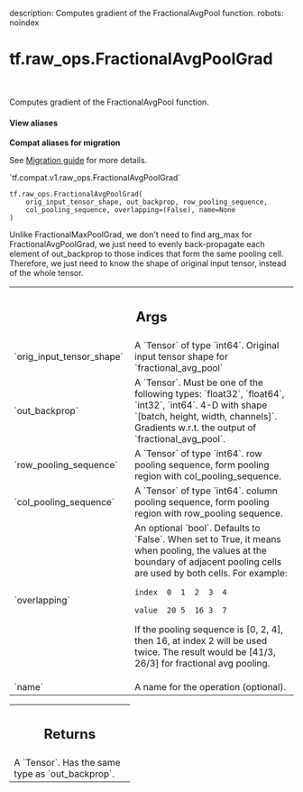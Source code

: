 description: Computes gradient of the FractionalAvgPool function.
robots: noindex

# tf.raw_ops.FractionalAvgPoolGrad

<!-- Insert buttons and diff -->

<table class="tfo-notebook-buttons tfo-api nocontent" align="left">

</table>



Computes gradient of the FractionalAvgPool function.

<section class="expandable">
  <h4 class="showalways">View aliases</h4>
  <p>
<b>Compat aliases for migration</b>
<p>See
<a href="https://www.tensorflow.org/guide/migrate">Migration guide</a> for
more details.</p>
<p>`tf.compat.v1.raw_ops.FractionalAvgPoolGrad`</p>
</p>
</section>

<pre class="devsite-click-to-copy prettyprint lang-py tfo-signature-link">
<code>tf.raw_ops.FractionalAvgPoolGrad(
    orig_input_tensor_shape, out_backprop, row_pooling_sequence,
    col_pooling_sequence, overlapping=(False), name=None
)
</code></pre>



<!-- Placeholder for "Used in" -->

Unlike FractionalMaxPoolGrad, we don't need to find arg_max for
FractionalAvgPoolGrad, we just need to evenly back-propagate each element of
out_backprop to those indices that form the same pooling cell. Therefore, we
just need to know the shape of original input tensor, instead of the whole
tensor.

<!-- Tabular view -->
 <table class="responsive fixed orange">
<colgroup><col width="214px"><col></colgroup>
<tr><th colspan="2"><h2 class="add-link">Args</h2></th></tr>

<tr>
<td>
`orig_input_tensor_shape`
</td>
<td>
A `Tensor` of type `int64`.
Original input tensor shape for `fractional_avg_pool`
</td>
</tr><tr>
<td>
`out_backprop`
</td>
<td>
A `Tensor`. Must be one of the following types: `float32`, `float64`, `int32`, `int64`.
4-D with shape `[batch, height, width, channels]`.  Gradients
w.r.t. the output of `fractional_avg_pool`.
</td>
</tr><tr>
<td>
`row_pooling_sequence`
</td>
<td>
A `Tensor` of type `int64`.
row pooling sequence, form pooling region with
col_pooling_sequence.
</td>
</tr><tr>
<td>
`col_pooling_sequence`
</td>
<td>
A `Tensor` of type `int64`.
column pooling sequence, form pooling region with
row_pooling sequence.
</td>
</tr><tr>
<td>
`overlapping`
</td>
<td>
An optional `bool`. Defaults to `False`.
When set to True, it means when pooling, the values at the boundary
of adjacent pooling cells are used by both cells. For example:

`index  0  1  2  3  4`

`value  20 5  16 3  7`

If the pooling sequence is [0, 2, 4], then 16, at index 2 will be used twice.
The result would be [41/3, 26/3] for fractional avg pooling.
</td>
</tr><tr>
<td>
`name`
</td>
<td>
A name for the operation (optional).
</td>
</tr>
</table>



<!-- Tabular view -->
 <table class="responsive fixed orange">
<colgroup><col width="214px"><col></colgroup>
<tr><th colspan="2"><h2 class="add-link">Returns</h2></th></tr>
<tr class="alt">
<td colspan="2">
A `Tensor`. Has the same type as `out_backprop`.
</td>
</tr>

</table>

